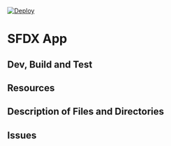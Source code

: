 [![Deploy](https://www.herokucdn.com/deploy/button.svg)](https://heroku.com/deploy)
# SFDX  App

## Dev, Build and Test


## Resources


## Description of Files and Directories


## Issues


